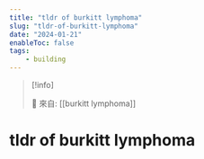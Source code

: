 ```yaml
---
title: "tldr of burkitt lymphoma"
slug: "tldr-of-burkitt-lymphoma"
date: "2024-01-21"
enableToc: false
tags:
    - building
---
```


> [!info]
>
> 🌱 來自: [[burkitt lymphoma]]

# tldr of burkitt lymphoma


